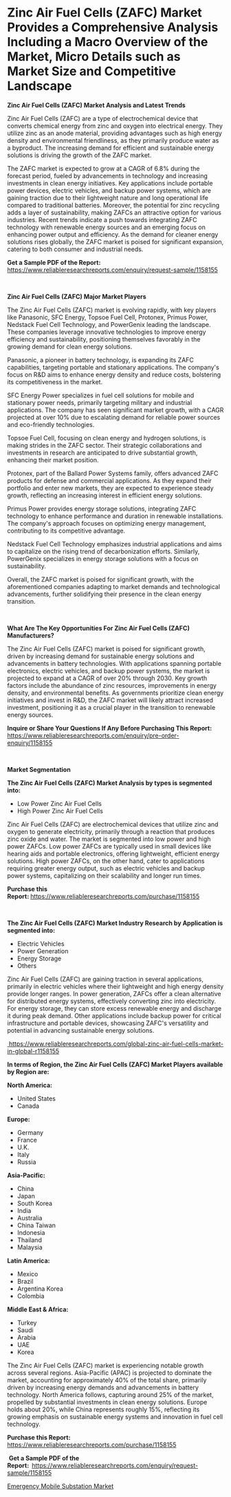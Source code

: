 <p><h1>Zinc Air Fuel Cells (ZAFC) Market Provides a Comprehensive Analysis Including a Macro Overview of the Market, Micro Details such as Market Size and Competitive Landscape</h1></p><p><strong>Zinc Air Fuel Cells (ZAFC) Market Analysis and Latest Trends</strong></p>
<p><p>Zinc Air Fuel Cells (ZAFC) are a type of electrochemical device that converts chemical energy from zinc and oxygen into electrical energy. They utilize zinc as an anode material, providing advantages such as high energy density and environmental friendliness, as they primarily produce water as a byproduct. The increasing demand for efficient and sustainable energy solutions is driving the growth of the ZAFC market.</p><p>The ZAFC market is expected to grow at a CAGR of 6.8% during the forecast period, fueled by advancements in technology and increasing investments in clean energy initiatives. Key applications include portable power devices, electric vehicles, and backup power systems, which are gaining traction due to their lightweight nature and long operational life compared to traditional batteries. Moreover, the potential for zinc recycling adds a layer of sustainability, making ZAFCs an attractive option for various industries. Recent trends indicate a push towards integrating ZAFC technology with renewable energy sources and an emerging focus on enhancing power output and efficiency. As the demand for cleaner energy solutions rises globally, the ZAFC market is poised for significant expansion, catering to both consumer and industrial needs.</p></p>
<p><strong>Get a Sample PDF of the Report:&nbsp;</strong> <a href="https://www.reliableresearchreports.com/enquiry/request-sample/1158155?utm_campaign=2655&utm_medium=2&utm_source=Github&utm_content=ia&utm_term=07042025&utm_id=zinc-air-fuel-cells-zafc">https://www.reliableresearchreports.com/enquiry/request-sample/1158155</a></p>
<p>&nbsp;</p>
<p><strong>Zinc Air Fuel Cells (ZAFC) Major Market Players</strong></p>
<p><p>The Zinc Air Fuel Cells (ZAFC) market is evolving rapidly, with key players like Panasonic, SFC Energy, Topsoe Fuel Cell, Protonex, Primus Power, Nedstack Fuel Cell Technology, and PowerGenix leading the landscape. These companies leverage innovative technologies to improve energy efficiency and sustainability, positioning themselves favorably in the growing demand for clean energy solutions.</p><p>Panasonic, a pioneer in battery technology, is expanding its ZAFC capabilities, targeting portable and stationary applications. The company's focus on R&D aims to enhance energy density and reduce costs, bolstering its competitiveness in the market.</p><p>SFC Energy Power specializes in fuel cell solutions for mobile and stationary power needs, primarily targeting military and industrial applications. The company has seen significant market growth, with a CAGR projected at over 10% due to escalating demand for reliable power sources and eco-friendly technologies.</p><p>Topsoe Fuel Cell, focusing on clean energy and hydrogen solutions, is making strides in the ZAFC sector. Their strategic collaborations and investments in research are anticipated to drive substantial growth, enhancing their market position.</p><p>Protonex, part of the Ballard Power Systems family, offers advanced ZAFC products for defense and commercial applications. As they expand their portfolio and enter new markets, they are expected to experience steady growth, reflecting an increasing interest in efficient energy solutions.</p><p>Primus Power provides energy storage solutions, integrating ZAFC technology to enhance performance and duration in renewable installations. The company's approach focuses on optimizing energy management, contributing to its competitive advantage.</p><p>Nedstack Fuel Cell Technology emphasizes industrial applications and aims to capitalize on the rising trend of decarbonization efforts. Similarly, PowerGenix specializes in energy storage solutions with a focus on sustainability.</p><p>Overall, the ZAFC market is poised for significant growth, with the aforementioned companies adapting to market demands and technological advancements, further solidifying their presence in the clean energy transition.</p></p>
<p>&nbsp;</p>
<p><strong>What Are The Key Opportunities For Zinc Air Fuel Cells (ZAFC) Manufacturers?</strong></p>
<p><p>The Zinc Air Fuel Cells (ZAFC) market is poised for significant growth, driven by increasing demand for sustainable energy solutions and advancements in battery technologies. With applications spanning portable electronics, electric vehicles, and backup power systems, the market is projected to expand at a CAGR of over 20% through 2030. Key growth factors include the abundance of zinc resources, improvements in energy density, and environmental benefits. As governments prioritize clean energy initiatives and invest in R&D, the ZAFC market will likely attract increased investment, positioning it as a crucial player in the transition to renewable energy sources.</p></p>
<p><strong>Inquire or Share Your Questions If Any Before Purchasing This Report:</strong> <a href="https://www.reliableresearchreports.com/enquiry/pre-order-enquiry/1158155?utm_campaign=2655&utm_medium=2&utm_source=Github&utm_content=ia&utm_term=07042025&utm_id=zinc-air-fuel-cells-zafc">https://www.reliableresearchreports.com/enquiry/pre-order-enquiry/1158155</a></p>
<p>&nbsp;</p>
<p><strong>Market Segmentation</strong></p>
<p><strong>The Zinc Air Fuel Cells (ZAFC) Market Analysis by types is segmented into:</strong></p>
<p><ul><li>Low Power Zinc Air Fuel Cells</li><li>High Power Zinc Air Fuel Cells</li></ul></p>
<p><p>Zinc Air Fuel Cells (ZAFC) are electrochemical devices that utilize zinc and oxygen to generate electricity, primarily through a reaction that produces zinc oxide and water. The market is segmented into low power and high power ZAFCs. Low power ZAFCs are typically used in small devices like hearing aids and portable electronics, offering lightweight, efficient energy solutions. High power ZAFCs, on the other hand, cater to applications requiring greater energy output, such as electric vehicles and backup power systems, capitalizing on their scalability and longer run times.</p></p>
<p><strong>Purchase this Report:&nbsp;</strong><a href="https://www.reliableresearchreports.com/purchase/1158155?utm_campaign=2655&utm_medium=2&utm_source=Github&utm_content=ia&utm_term=07042025&utm_id=zinc-air-fuel-cells-zafc">https://www.reliableresearchreports.com/purchase/1158155</a></p>
<p>&nbsp;</p>
<p><strong>The Zinc Air Fuel Cells (ZAFC) Market Industry Research by Application is segmented into:</strong></p>
<p><ul><li>Electric Vehicles</li><li>Power Generation</li><li>Energy Storage</li><li>Others</li></ul></p>
<p><p>Zinc Air Fuel Cells (ZAFC) are gaining traction in several applications, primarily in electric vehicles where their lightweight and high energy density provide longer ranges. In power generation, ZAFCs offer a clean alternative for distributed energy systems, effectively converting zinc into electricity. For energy storage, they can store excess renewable energy and discharge it during peak demand. Other applications include backup power for critical infrastructure and portable devices, showcasing ZAFC's versatility and potential in advancing sustainable energy solutions.</p></p>
<p><a href="https://www.reliableresearchreports.com/global-zinc-air-fuel-cells-market-in-global-r1158155?utm_campaign=2655&utm_medium=2&utm_source=Github&utm_content=ia&utm_term=07042025&utm_id=zinc-air-fuel-cells-zafc">&nbsp;https://www.reliableresearchreports.com/global-zinc-air-fuel-cells-market-in-global-r1158155</a></p>
<p><strong>In terms of Region, the Zinc Air Fuel Cells (ZAFC) Market Players available by Region are:</strong></p>
<p>
    <p> <strong> North America: </strong>
        <ul>
            <li>United States</li>
            <li>Canada</li>
        </ul>
        </p> 
    <p> <strong> Europe: </strong>
        <ul>
            <li>Germany</li>
            <li>France</li>
            <li>U.K.</li>
            <li>Italy</li>
            <li>Russia</li>
        </ul>
        </p> 
    <p> <strong> Asia-Pacific: </strong>
        <ul>
            <li>China</li>
            <li>Japan</li>
            <li>South Korea</li>
            <li>India</li>
            <li>Australia</li>
            <li>China Taiwan</li>
            <li>Indonesia</li>
            <li>Thailand</li>
            <li>Malaysia</li>
        </ul>
        </p> 
    <p> <strong> Latin America: </strong>
        <ul>
            <li>Mexico</li>
            <li>Brazil</li>
            <li>Argentina Korea</li>
            <li>Colombia</li>
        </ul>
        </p> 
    <p> <strong> Middle East & Africa: </strong>
        <ul>
            <li>Turkey</li>
            <li>Saudi</li>
            <li>Arabia</li>
            <li>UAE</li>
            <li>Korea</li>
        </ul>
    </p>
    </p>
<p><p>The Zinc Air Fuel Cells (ZAFC) market is experiencing notable growth across several regions. Asia-Pacific (APAC) is projected to dominate the market, accounting for approximately 40% of the total share, primarily driven by increasing energy demands and advancements in battery technology. North America follows, capturing around 25% of the market, propelled by substantial investments in clean energy solutions. Europe holds about 20%, while China represents roughly 15%, reflecting its growing emphasis on sustainable energy systems and innovation in fuel cell technology.</p></p>
<p><strong>Purchase this Report: </strong><a href="https://www.reliableresearchreports.com/purchase/1158155?utm_campaign=2655&utm_medium=2&utm_source=Github&utm_content=ia&utm_term=07042025&utm_id=zinc-air-fuel-cells-zafc">https://www.reliableresearchreports.com/purchase/1158155</a></p>
<p>&nbsp;<strong>Get a Sample PDF of the Report:&nbsp;&nbsp;</strong><a href="https://www.reliableresearchreports.com/enquiry/request-sample/1158155?utm_campaign=2655&utm_medium=2&utm_source=Github&utm_content=ia&utm_term=07042025&utm_id=zinc-air-fuel-cells-zafc">https://www.reliableresearchreports.com/enquiry/request-sample/1158155</a></p>
<p><strong></strong></p>
<p><p><a href="https://github.com/ulyssacrayne00231/Market-Research-Report-List-1/blob/main/emergency-mobile-substation-market.md?utm_campaign=2655&utm_medium=2&utm_source=Github&utm_content=ia&utm_term=07042025&utm_id=zinc-air-fuel-cells-zafc">Emergency Mobile Substation Market</a></p></p>